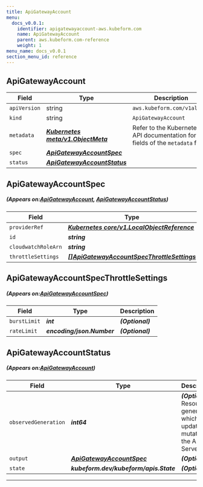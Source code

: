 ```yaml
---
title: ApiGatewayAccount
menu:
  docs_v0.0.1:
    identifier: apigatewayaccount-aws.kubeform.com
    name: ApiGatewayAccount
    parent: aws.kubeform.com-reference
    weight: 1
menu_name: docs_v0.0.1
section_menu_id: reference
---
```


## ApiGatewayAccount
| Field | Type | Description |
| ------ | ----- | ----------- |
| `apiVersion` | string | `aws.kubeform.com/v1alpha1` |
|    `kind` | string | `ApiGatewayAccount` |
| `metadata` | ***[Kubernetes meta/v1.ObjectMeta](https://kubernetes.io/docs/reference/generated/kubernetes-api/v1.13/#objectmeta-v1-meta)***|Refer to the Kubernetes API documentation for the fields of the `metadata` field.|
| `spec` | ***[ApiGatewayAccountSpec](#ApiGatewayAccountSpec)***||
| `status` | ***[ApiGatewayAccountStatus](#ApiGatewayAccountStatus)***||
## ApiGatewayAccountSpec
##### (Appears on:[ApiGatewayAccount](#ApiGatewayAccount), [ApiGatewayAccountStatus](#ApiGatewayAccountStatus))
| Field | Type | Description |
| ------ | ----- | ----------- |
| `providerRef` | ***[Kubernetes core/v1.LocalObjectReference](https://kubernetes.io/docs/reference/generated/kubernetes-api/v1.13/#localobjectreference-v1-core)***||
| `id` | ***string***||
| `cloudwatchRoleArn` | ***string***| ***(Optional)*** |
| `throttleSettings` | ***[[]ApiGatewayAccountSpecThrottleSettings](#ApiGatewayAccountSpecThrottleSettings)***| ***(Optional)*** |
## ApiGatewayAccountSpecThrottleSettings
##### (Appears on:[ApiGatewayAccountSpec](#ApiGatewayAccountSpec))
| Field | Type | Description |
| ------ | ----- | ----------- |
| `burstLimit` | ***int***| ***(Optional)*** |
| `rateLimit` | ***encoding/json.Number***| ***(Optional)*** |
## ApiGatewayAccountStatus
##### (Appears on:[ApiGatewayAccount](#ApiGatewayAccount))
| Field | Type | Description |
| ------ | ----- | ----------- |
| `observedGeneration` | ***int64***| ***(Optional)*** Resource generation, which is updated on mutation by the API Server.|
| `output` | ***[ApiGatewayAccountSpec](#ApiGatewayAccountSpec)***| ***(Optional)*** |
| `state` | ***kubeform.dev/kubeform/apis.State***| ***(Optional)*** |
---
